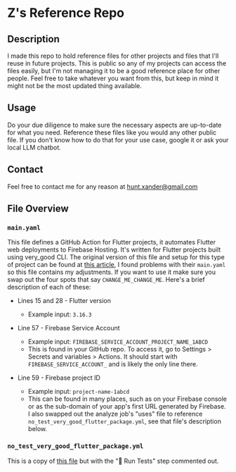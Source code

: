 # Z's Reference Repo

## Description

I made this repo to hold reference files for other projects and files that I'll reuse in future projects. This is public so any of my projects can access the files easily, but I'm not managing it to be a good reference place for other people. Feel free to take whatever you want from this, but keep in mind it might not be the most updated thing available.

## Usage

Do your due diligence to make sure the necessary aspects are up-to-date for what you need. Reference these files like you would any other public file. If you don't know how to do that for your use case, google it or ask your local LLM chatbot.

## Contact

Feel free to contact me for any reason at hunt.xander@gmail.com

## File Overview

### `main.yaml`

This file defines a GitHub Action for Flutter projects, it automates Flutter web deployments to Firebase Hosting. It's written for Flutter projects built using very_good CLI. The original version of this file and setup for this type of project can be found at [this article](https://medium.com/@quen09t/automating-flutter-web-deployments-to-firebase-hosting-using-github-actions-4893e4f17135), I found problems with their `main.yaml` so this file contains my adjustments. If you want to use it make sure you swap out the four spots that say `CHANGE_ME_CHANGE_ME`. Here's a brief description of each of these:

- Lines 15 and 28 - Flutter version
  - Example input: `3.16.3`
- Line 57 - Firebase Service Account
  - Example input: `FIREBASE_SERVICE_ACCOUNT_PROJECT_NAME_1ABCD`
  - This is found in your GitHub repo. To access it, go to Settings > Secrets and variables > Actions. It should start with `FIREBASE_SERVICE_ACCOUNT_` and is likely the only line there.

- Line 59 - Firebase project ID

  - Example input: `project-name-1abcd`
  - This can be found in many places, such as on your Firebase console or as the sub-domain of your app's first URL generated by Firebase.
    I also swapped out the analyze job's "uses" file to reference `no_test_very_good_flutter_package.yml`, see that file's description below.

### `no_test_very_good_flutter_package.yml`

This is a copy of [this file](https://github.com/VeryGoodOpenSource/very_good_workflows/blob/main/.github/workflows/flutter_package.yml) but with the "🧪 Run Tests" step commented out.
